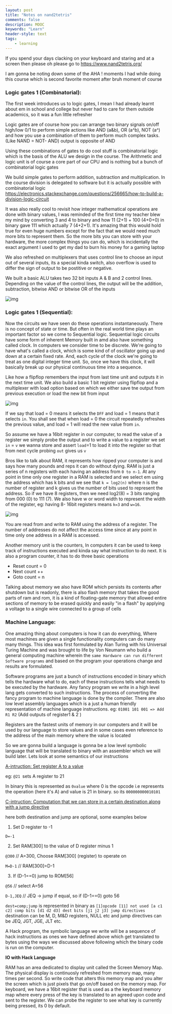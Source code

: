 ```yaml
---
layout: post
title: "Notes on nand2tetris"
comments: false
description: MOOC 
keywords: "Learn"
header-style: text
tags:
    - learning
---
```


If you spend your days clacking on your keyboard and staring and at a screen then please oh please go to <https://www.nand2tetris.org/>

I am gonna be noting down some of the AHA ! moments I had while doing this course which is second favorite moment after bruh moment of course 


### Logic gates 1 (Combinatorial): 

The first week introduces us to logic gates, I mean I had already learnt about em in school and college but never had to care for them outside academics, so it was a fun little refresher 

Logic gates are of course how you can arrange two binary signals on/off high/low 0/1  to perform simple actions like AND (a&b), OR (a^b), NOT (a^) and how you use a combination of them to perform much complex tasks. (Like NAND = NOT- AND) output is opposite of AND

Using these combinations of gates to do cool stuff is combinatorial logic which is the basis of the ALU we design in the course. The Arithmetic and logic unit is of course a core part of our CPU and is nothing but a bunch of combinatorial logic gates

We build simple gates to perform addition, subtraction and multiplication. In the course division is delegated to software but it is actually possible with combinatorial logic <https://electronics.stackexchange.com/questions/256665/how-to-build-a-division-logic-circuit>

It was also really cool to revisit how integer mathematical operations are done with binary values, I was reminded of the first time my teacher blew my mind by converting 3 and 4 to binary and how 11 (2+1) + 100 (4+0+0) in binary gave 111 which actually 7 (4+2+1). It's amazing that this would hold true for even huge numbers except for the fact that we would need much more bits to represent them. So the more bits you can store with your hardware, the more complex things you can do, which is incidentally the exact argument I used to get my dad to burn his money for a gaming laptop

We also refreshed on multiplexers that uses control line to choose an input out of several inputs, its a special kinda switch, also overflow is used to differ the sign of output to be postitive or negative.

We built a basic ALU takes two 32 bit inputs A & B and 2 control lines. Depending on the value of the control lines, the output will be the addition, subtraction, bitwise AND or bitwise OR of the inputs

![img](http://www.csc.villanova.edu/~mdamian/Past/csc2400fa13/assign/Figs/aluiface.gif)


### Logic gates 1 (Sequential):

Now the circuits we have seen do these operations instantaneously. There is no concept of state or time. But often in the real world time plays an important factor so we come to Sequential logic. Sequential logic circuits have some form of inherent Memory built in amd also have something called clock. In computers we consider time to be discrete. We're going to have what's called a clock, which is some kind of of oscillator going up and down at a certain fixed rate. And, each cycle of the clock we're going to treat as one digital integer time unit. So, once we have this clock, it will basically break up our physical continuous time into a sequence.

Like how a flipflop remembers the input from last time unit and outputs it in the next time unit. We also build a basic 1 bit register using flipflop and a multiplexer with load option based on which we either save tne output from previous execution or load the new bit from input 

![img](https://i.stack.imgur.com/XjmZNm.png)

If we say that load = 0 means it selects the `DFF` and load = 1 means that it selects `in`. You shall see that when load = 0 the circuit repeatedly refreshes the previous value, and load = 1 will read the new value from `in`.

So assume we have a 16bit register in our computer, to read the value of a register we simply probe the output and to write a value to a register we set `in` = `v` we wanna store and assert `load`=1 to load it into the register so that from next cycle probing `out` gives us `v`

Bros like to talk about RAM, it represents how ripped your computer is and says how many pounds and reps it can do without dying. RAM is just a series of n registers with each having an address from `0 to n-1`. At any point in time only one register in a RAM is selected and we select em using the address which has k bits and we see that `k = log2(n)` where n is the number of register and k gives us the number of bits used to represent the address. So if we have 8 registers, then we need log2(8) = 3 bits ranging from 000 (0) to 111 (7). We also have w or word width to represent the width of the register, eg: having 8- 16bit registers means `k=3` and `w=16`.

![img](https://i.imgur.com/hjGNAuo.png)

You are read from and write to RAM using the address of a register. The number of addresses do not affect the access time since at any point in time only one address in a RAM is accessed.

Another memory unit is the counters, In computers it can be used to keep track of instructions executed and kinda say what instruction to do next. It is also a program counter, it has to do three basic operations 

- Reset count = 0
- Next  count ++
- Goto  count = n

Talking about memory we also have ROM which persists its contents after shutdown but is readonly, there is also flash memory that takes the good parts of ram and rom, it is a kind of floating-gate memory that allowed entire sections of memory to be erased quickly and easily "in a flash" by applying a voltage to a single wire connected to a group of cells 


### Machine Language:

One amazing thing about computers is how it can do everything, Where most machines are given a single functionality computers can do many many things. This idea was first formulated by Alan Turing with his Universal Turing Machine and was brought to life by Von Neumann who build a general computing machine wherein the `same Hardware can run different Software programs` and based on the program your operations change and results are formulated. 

Software programs are just a bunch of instructions encoded in binary which tells the hardware what to do, each of these instructions tells what needs to be executed by the hardware. Any fancy program we write in a high level lang gets converted to such instructions. The process of converting the fancy program to machine language is done by the compiler. There are also low level assembly languages which is a just a  human friendly representation of machine language instructions. eg: `01001 101 001 => Add R1 R2` (Add outputs of register1 & 2 )

Registers are the fastest units of memory in our computers and it will be used by our language to store values and in some cases even reference to the address of the main memory where the value is located

So we are gonna build a language is gonna be a low level symbolic language that will be translated to binary with an assembler which we will build later. Lets look at some semantics of our instructions 

<u> A-intruction: Set register A to a value </u> 

eg: `@21 `sets A register to 21 

In binary this is represented as `0value` where 0 is the opcode i.e represents the operation (here it's A) and value is 21 in binary. so its `000000000010101`


<u> C-intruction: Computation that we can store in a certain destination along with a jump directive </u>

here both destination and jump are optional, some examples below 

1) Set D register to -1	

`D=-1`  

2) Set RAM[300] to the value of D register minus 1

`@300` // A=300, Choose RAM[300] (register) to operate on 

`M=D-1` // RAM[300]=D-1

3) If (D-1==0) jump to ROM[56]

`@56` // select A=56

`D-1,JEQ` // JEQ -> jump if equal, so if (D-1==0) goto 56

`dest=comp;jump` is represented in binary as `[1]opcode [11] not used [a c1 c2] comp bits [d1 d2 d3] dest bits [j1 j2 j3] jump directives `  destination can be M, D, M&D registers, NULL etc and jump directives can be JEQ, JGT, JGE, JLT etc.

A Hack program, the symbolic language we write will be a sequence of hack instructions as ones we have defined above which get translated to bytes using the ways we discussed above following which the binary code is run on the computer.  


**IO with Hack Language**

RAM has an area dedicated to display unit called the Screen Memory Map. The physical display is continuosly refreshed from memory map, many times per second. So write code that alters this memory map and you alter the screen which is just pixels that go on/off based on the memory map. For keyboard, we have a 16bit register that is used as a the keyboard memory map where every press of the key is translated to an agreed upon code and sent to the register. We can probe the register to see what key is currently being pressed, its 0 by default.  